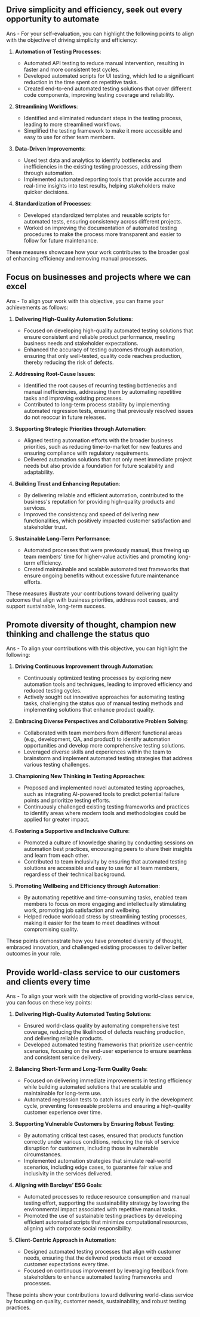## Drive simplicity and efficiency, seek out every opportunity to automate

Ans - For your self-evaluation, you can highlight the following points to align with the objective of driving simplicity and efficiency:

1. **Automation of Testing Processes**:
   - Automated API testing to reduce manual intervention, resulting in faster and more consistent test cycles.
   - Developed automated scripts for UI testing, which led to a significant reduction in the time spent on repetitive tasks.
   - Created end-to-end automated testing solutions that cover different code components, improving testing coverage and reliability.

2. **Streamlining Workflows**:
   - Identified and eliminated redundant steps in the testing process, leading to more streamlined workflows.
   - Simplified the testing framework to make it more accessible and easy to use for other team members.

3. **Data-Driven Improvements**:
   - Used test data and analytics to identify bottlenecks and inefficiencies in the existing testing processes, addressing them through automation.
   - Implemented automated reporting tools that provide accurate and real-time insights into test results, helping stakeholders make quicker decisions.

4. **Standardization of Processes**:
   - Developed standardized templates and reusable scripts for automated tests, ensuring consistency across different projects.
   - Worked on improving the documentation of automated testing procedures to make the process more transparent and easier to follow for future maintenance.

These measures showcase how your work contributes to the broader goal of enhancing efficiency and removing manual processes.



##  Focus on businesses and projects where we can excel

Ans - To align your work with this objective, you can frame your achievements as follows:

1. **Delivering High-Quality Automation Solutions**:
   - Focused on developing high-quality automated testing solutions that ensure consistent and reliable product performance, meeting business needs and stakeholder expectations.
   - Enhanced the accuracy of testing outcomes through automation, ensuring that only well-tested, quality code reaches production, thereby reducing the risk of defects.

2. **Addressing Root-Cause Issues**:
   - Identified the root causes of recurring testing bottlenecks and manual inefficiencies, addressing them by automating repetitive tasks and improving existing processes.
   - Contributed to long-term process stability by implementing automated regression tests, ensuring that previously resolved issues do not reoccur in future releases.

3. **Supporting Strategic Priorities through Automation**:
   - Aligned testing automation efforts with the broader business priorities, such as reducing time-to-market for new features and ensuring compliance with regulatory requirements.
   - Delivered automation solutions that not only meet immediate project needs but also provide a foundation for future scalability and adaptability.

4. **Building Trust and Enhancing Reputation**:
   - By delivering reliable and efficient automation, contributed to the business's reputation for providing high-quality products and services.
   - Improved the consistency and speed of delivering new functionalities, which positively impacted customer satisfaction and stakeholder trust.

5. **Sustainable Long-Term Performance**:
   - Automated processes that were previously manual, thus freeing up team members' time for higher-value activities and promoting long-term efficiency.
   - Created maintainable and scalable automated test frameworks that ensure ongoing benefits without excessive future maintenance efforts.

These measures illustrate your contributions toward delivering quality outcomes that align with business priorities, address root causes, and support sustainable, long-term success.



## Promote diversity of thought, champion new thinking and challenge the status quo

Ans - To align your contributions with this objective, you can highlight the following:

1. **Driving Continuous Improvement through Automation**:
   - Continuously optimized testing processes by exploring new automation tools and techniques, leading to improved efficiency and reduced testing cycles.
   - Actively sought out innovative approaches for automating testing tasks, challenging the status quo of manual testing methods and implementing solutions that enhance product quality.

2. **Embracing Diverse Perspectives and Collaborative Problem Solving**:
   - Collaborated with team members from different functional areas (e.g., development, QA, and product) to identify automation opportunities and develop more comprehensive testing solutions.
   - Leveraged diverse skills and experiences within the team to brainstorm and implement automated testing strategies that address various testing challenges.

3. **Championing New Thinking in Testing Approaches**:
   - Proposed and implemented novel automated testing approaches, such as integrating AI-powered tools to predict potential failure points and prioritize testing efforts.
   - Continuously challenged existing testing frameworks and practices to identify areas where modern tools and methodologies could be applied for greater impact.

4. **Fostering a Supportive and Inclusive Culture**:
   - Promoted a culture of knowledge sharing by conducting sessions on automation best practices, encouraging peers to share their insights and learn from each other.
   - Contributed to team inclusivity by ensuring that automated testing solutions are accessible and easy to use for all team members, regardless of their technical background.

5. **Promoting Wellbeing and Efficiency through Automation**:
   - By automating repetitive and time-consuming tasks, enabled team members to focus on more engaging and intellectually stimulating work, promoting job satisfaction and wellbeing.
   - Helped reduce workload stress by streamlining testing processes, making it easier for the team to meet deadlines without compromising quality.

These points demonstrate how you have promoted diversity of thought, embraced innovation, and challenged existing processes to deliver better outcomes in your role.



## Provide world-class service to our customers and clients every time

Ans - To align your work with the objective of providing world-class service, you can focus on these key points:

1. **Delivering High-Quality Automated Testing Solutions**:
   - Ensured world-class quality by automating comprehensive test coverage, reducing the likelihood of defects reaching production, and delivering reliable products.
   - Developed automated testing frameworks that prioritize user-centric scenarios, focusing on the end-user experience to ensure seamless and consistent service delivery.

2. **Balancing Short-Term and Long-Term Quality Goals**:
   - Focused on delivering immediate improvements in testing efficiency while building automated solutions that are scalable and maintainable for long-term use.
   - Automated regression tests to catch issues early in the development cycle, preventing foreseeable problems and ensuring a high-quality customer experience over time.

3. **Supporting Vulnerable Customers by Ensuring Robust Testing**:
   - By automating critical test cases, ensured that products function correctly under various conditions, reducing the risk of service disruption for customers, including those in vulnerable circumstances.
   - Implemented automation strategies that simulate real-world scenarios, including edge cases, to guarantee fair value and inclusivity in the services delivered.

4. **Aligning with Barclays’ ESG Goals**:
   - Automated processes to reduce resource consumption and manual testing effort, supporting the sustainability strategy by lowering the environmental impact associated with repetitive manual tasks.
   - Promoted the use of sustainable testing practices by developing efficient automated scripts that minimize computational resources, aligning with corporate social responsibility.

5. **Client-Centric Approach in Automation**:
   - Designed automated testing processes that align with customer needs, ensuring that the delivered products meet or exceed customer expectations every time.
   - Focused on continuous improvement by leveraging feedback from stakeholders to enhance automated testing frameworks and processes.

These points show your contributions toward delivering world-class service by focusing on quality, customer needs, sustainability, and robust testing practices.



## 
